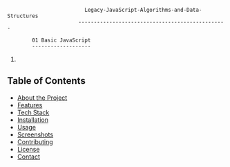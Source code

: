                              Legacy-JavaScript-Algorithms-and-Data-Structures
                           ------------------------------------------------

            01 Basic JavaScript
            -------------------
01. 
## Table of Contents
- [About the Project](#about-the-project)
- [Features](#features)
- [Tech Stack](#tech-stack)
- [Installation](#installation)
- [Usage](#usage)
- [Screenshots](#screenshots)
- [Contributing](#contributing)
- [License](#license)
- [Contact](#contact)
